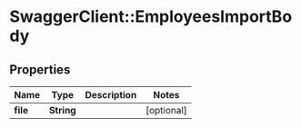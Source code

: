 # SwaggerClient::EmployeesImportBody

## Properties
Name | Type | Description | Notes
------------ | ------------- | ------------- | -------------
**file** | **String** |  | [optional] 

